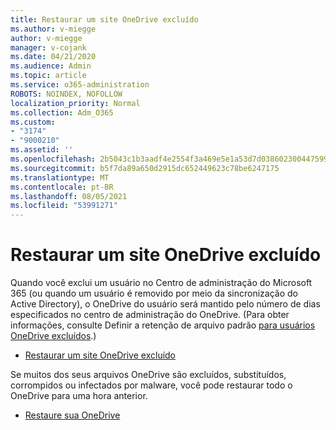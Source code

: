 ```yaml
---
title: Restaurar um site OneDrive excluído
ms.author: v-miegge
author: v-miegge
manager: v-cojank
ms.date: 04/21/2020
ms.audience: Admin
ms.topic: article
ms.service: o365-administration
ROBOTS: NOINDEX, NOFOLLOW
localization_priority: Normal
ms.collection: Adm_O365
ms.custom:
- "3174"
- "9000210"
ms.assetid: ''
ms.openlocfilehash: 2b5043c1b3aadf4e2554f3a469e5e1a53d7d038602300447599ff1c13cf31271
ms.sourcegitcommit: b5f7da89a650d2915dc652449623c78be6247175
ms.translationtype: MT
ms.contentlocale: pt-BR
ms.lasthandoff: 08/05/2021
ms.locfileid: "53991271"
---
```

# <a name="restore-a-deleted-onedrive-site"></a>Restaurar um site OneDrive excluído

Quando você exclui um usuário no Centro de administração do Microsoft 365 (ou quando um usuário é removido por meio da sincronização do Active Directory), o OneDrive do usuário será mantido pelo número de dias especificados no centro de administração do OneDrive. (Para obter informações, consulte Definir a retenção de arquivo padrão [para usuários OneDrive excluídos](https://docs.microsoft.com/onedrive/set-retention).)

* [Restaurar um site OneDrive excluído](https://docs.microsoft.com/onedrive/restore-deleted-onedrive)

Se muitos dos seus arquivos OneDrive são excluídos, substituídos, corrompidos ou infectados por malware, você pode restaurar todo o OneDrive para uma hora anterior.

* [Restaure sua OneDrive](https://support.office.com/article/Restore-your-OneDrive-fa231298-759d-41cf-bcd0-25ac53eb8a15)